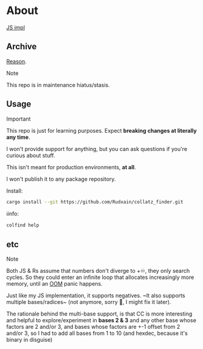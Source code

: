 # About

[JS impl](https://github.com/Rudxain/Collatz-finder)

## Archive

[Reason](https://youtube.com/watch?v=jlh21U2texo&lc=UgzLFcfKTav59WvOB0Z4AaABAg).

> [!note]
> This repo is in maintenance hiatus/stasis.

## Usage
> [!important]
> This repo is just for learning purposes.
> Expect **breaking changes at literally any time**.
> 
> I won't provide support for anything, but you can ask questions if you're curious about stuff.
> 
> This isn't meant for production environments, **at all**.
> 
> I won't publish it to any package repository.

Install:
```sh
cargo install --git https://github.com/Rudxain/collatz_finder.git
```

ℹinfo:
```sh
colfind help
```

## etc
> [!note]
> Both JS & Rs assume that numbers don't diverge to +♾️, they only search cycles. So they could enter an infinite loop that allocates increasingly more memory, until an [OOM](https://en.wikipedia.org/wiki/Out_of_memory) panic happens.

Just like my JS implementation, it supports negatives. ~It also supports multiple bases/radices~ (not anymore, sorry 🙁, I might fix it later).

The rationale behind the multi-base support, is that CC is more interesting and helpful to explore/experiment in **bases 2 & 3** and any other base whose factors are 2 and/or 3, and bases whose factors are +-1 offset from 2 and/or 3, so I had to add all bases from 1 to 10 (and hexdec, because it's binary in disguise)
